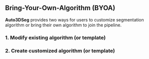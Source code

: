 ## Bring-Your-Own-Algorithm (BYOA)

**Auto3DSeg** provides two ways for users to customize segmentation algorithm or bring their own algorithm to join the pipeline.

### 1. Modify existing algorithm (or template)

### 2. Create customized algorithm (or template)
